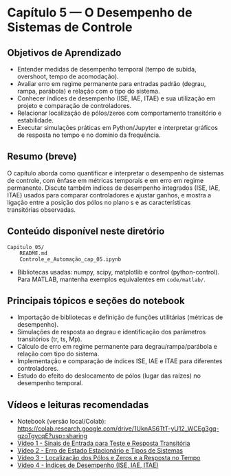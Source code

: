 # Capítulo 5 — O Desempenho de Sistemas de Controle

## Objetivos de Aprendizado

- Entender medidas de desempenho temporal (tempo de subida, overshoot, tempo de acomodação).
- Avaliar erro em regime permanente para entradas padrão (degrau, rampa, parábola) e relação com o tipo do sistema.
- Conhecer índices de desempenho (ISE, IAE, ITAE) e sua utilização em projeto e comparação de controladores.
- Relacionar localização de pólos/zeros com comportamento transitório e estabilidade.
- Executar simulações práticas em Python/Jupyter e interpretar gráficos de resposta no tempo e no domínio da frequência.

## Resumo (breve)

O capítulo aborda como quantificar e interpretar o desempenho de sistemas de controle, com ênfase em métricas temporais e em erro em regime permanente. Discute também índices de desempenho integrados (ISE, IAE, ITAE) usados para comparar controladores e ajustar ganhos, e mostra a ligação entre a posição dos pólos no plano s e as características transitórias observadas.
## Conteúdo disponível neste diretório

```
Capitulo_05/
	README.md
	Controle_e_Automação_cap_05.ipynb
```


- Bibliotecas usadas: numpy, scipy, matplotlib e control (python-control). Para MATLAB, mantenha exemplos equivalentes em `code/matlab/`.

## Principais tópicos e seções do notebook

- Importação de bibliotecas e definição de funções utilitárias (métricas de desempenho).
- Simulações de resposta ao degrau e identificação dos parâmetros transitórios (tr, ts, Mp).
- Cálculo de erro em regime permanente para degrau/rampa/parábola e relação com tipo do sistema.
- Implementação e comparação de índices ISE, IAE e ITAE para diferentes controladores.
- Estudo do efeito do deslocamento de pólos (lugar das raízes) no desempenho temporal.

## Vídeos e leituras recomendadas

- Notebook (versão local/Colab): https://colab.research.google.com/drive/1UknAS6TtT-yU12_WCEg3gq-gzoTgycqE?usp=sharing
- [Vídeo 1 - Sinais de Entrada para Teste e Resposta Transitória](https://www.youtube.com/watch?v=J8jp_3KaXLw)
- [Vídeo 2 - Erro de Estado Estacionário e Tipos de Sistemas](https://www.youtube.com/watch?v=hG7dq-51AAg)
- [Vídeo 3 - Localização dos Pólos e Zeros e a Resposta no Tempo](https://www.youtube.com/watch?v=OtaorqVoO0k)
- [Vídeo 4 - Índices de Desempenho (ISE, IAE, ITAE)](https://www.youtube.com/watch?v=0HcUDa0CRPc)
